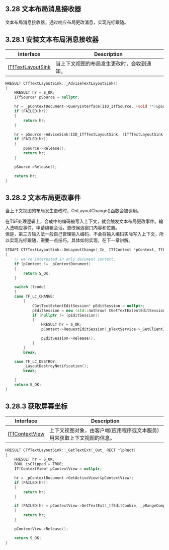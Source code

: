 ## 3.28 文本布局消息接收器

文本布局消息接收器，通过响应布局更改消息，实现光标跟随。

## 3.28.1 安装文本布局消息接收器

Interface				|Description
-|-
[ITfTextLayoutSink][1]	|当上下文视图的布局发生更改时，会收到通知。

[1]: https://github.com/ChineseInputMethod/Interface/blob/master/TextService/ITfTextLayoutSink.md

```C++
HRESULT CTfTextLayoutSink::_AdviseTextLayoutSink()
{
    HRESULT hr = S_OK;
    ITfSource* pSource = nullptr;

    hr = _pContextDocument->QueryInterface(IID_ITfSource, (void **)&pSource);
    if (FAILED(hr))
    {
        return hr;
    }

    hr = pSource->AdviseSink(IID_ITfTextLayoutSink, (ITfTextLayoutSink *)this, &_dwCookieTextLayoutSink);
    if (FAILED(hr))
    {
        pSource->Release();
        return hr;
    }

    pSource->Release();

    return hr;
}
```

## 3.28.2 文本布局更改事件

当上下文视图的布局发生更改时，OnLayoutChange()函数会被调用。

在TSF处理逻辑上，合成中的编码被写入上下文，就会触发文本布局更改事件。输入法响应事件，申请编辑会话，更改候选窗口内容和位置。<br>
但是，第三方输入法一般自己管理输入编码，不会将输入编码实际写入上下文，所以实现光标跟随，需要一点技巧。具体如何实现，在下一章讲解。

```C++
STDAPI CTfTextLayoutSink::OnLayoutChange(_In_ ITfContext *pContext, TfLayoutCode lcode, _In_ ITfContextView *pContextView)
{
    // we're interested in only document context.
    if (pContext != _pContextDocument)
    {
        return S_OK;
    }

    switch (lcode)
    {
    case TF_LC_CHANGE:
        {
            CGetTextExtentEditSession* pEditSession = nullptr;
            pEditSession = new (std::nothrow) CGetTextExtentEditSession(_pTextService, pContext, pContextView, _pRangeComposition, this);
            if (nullptr != (pEditSession))
            {
                HRESULT hr = S_OK;
                pContext->RequestEditSession(_pTextService->_GetClientId(), pEditSession, TF_ES_SYNC | TF_ES_READ, &hr);

                pEditSession->Release();
            }
        }
        break;

    case TF_LC_DESTROY:
        _LayoutDestroyNotification();
        break;

    }
    return S_OK;
}
```

## 3.28.3 获取屏幕坐标

Interface			|Description
-|-
[ITfContextView][2]	|上下文视图对象，由客户端(应用程序或文本服务)用来获取上下文视图的信息。

[2]: https://github.com/ChineseInputMethod/Interface/blob/master/TSFmanager/ITfContextView.md

```C++
HRESULT CTfTextLayoutSink::_GetTextExt(_Out_ RECT *lpRect)
{
    HRESULT hr = S_OK;
    BOOL isClipped = TRUE;
    ITfContextView* pContextView = nullptr;

    hr = _pContextDocument->GetActiveView(&pContextView);
    if (FAILED(hr))
    {
        return hr;
    }

    if (FAILED(hr = pContextView->GetTextExt(_tfEditCookie, _pRangeComposition, lpRect, &isClipped)))
    {
        return hr;
    }

    pContextView->Release();

    return S_OK;
}
```